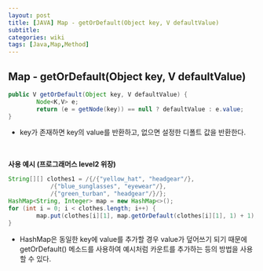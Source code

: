 ```yaml
---
layout: post
title: [JAVA] Map - getOrDefault(Object key, V defaultValue)
subtitle: 
categories: wiki
tags: [Java,Map,Method]
---
```


## Map - getOrDefault(Object key, V defaultValue)
```java
public V getOrDefault(Object key, V defaultValue) {
		Node<K,V> e;
		return (e = getNode(key)) == null ? defaultValue : e.value;
}
```
- key가 존재하면 key의 value를 반환하고, 없으면 설정한 디폴트 값을 반환한다.
<br/>


**사용 예시 (프로그래머스 level2 위장)**
```java
String[][] clothes1 = /{/{"yellow_hat", "headgear"/}, 
			/{"blue_sunglasses", "eyewear"/}, 
			/{"green_turban", "headgear"/}/};
HashMap<String, Integer> map = new HashMap<>();
for (int i = 0; i < clothes.length; i++) {
		map.put(clothes[i][1], map.getOrDefault(clothes[i][1], 1) + 1);
}
```
- HashMap은 동일한 key에 value를 추가할 경우 value가 덮어쓰기 되기 때문에 getOrDefault() 메소드를 사용하여 예시처럼 카운트를 추가하는 등의 방법을 사용할 수 있다.